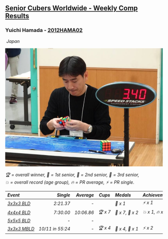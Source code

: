 <style>table {white-space: nowrap;}</style>
<link rel="stylesheet" type="text/css" href="/scw-comp/css/flags.css" />

## [Senior Cubers Worldwide - Weekly Comp Results](/scw-comp/results/)
### Yuichi Hamada - [2012HAMA02](https://www.worldcubeassociation.org/persons/2012HAMA02)

<i class="flag flag-JP" />&nbsp;Japan

![Yuichi Hamada](1560444984.jpg)

<span style="white-space: nowrap;">🏆 = overall winner</span>, <span style="white-space: nowrap;">🥇 = 1st senior</span>, <span style="white-space: nowrap;">🥈 = 2nd senior</span>, <span style="white-space: nowrap;">🥉 = 3rd senior</span>, <span style="white-space: nowrap;">💥 = overall record (age group)</span>, <span style="white-space: nowrap;">🔥 = PR average</span>, <span style="white-space: nowrap;">⚡ = PR single</span>.

| Event | Single | Average | Cups | Medals | Achievements|
| :-- | --: | --: | :--: | :-- | :-- |
| [3x3x3 BLD](333bf.md) | 2:21.37 | - |  | 🥉 x 1 | ⚡ x 1 |
| [4x4x4 BLD](444bf.md) | 7:30.00 | 10:06.86 | 🏆 x 7 | 🥇 x 7, 🥈 x 2 | 💥 x 1, 🔥 x 1, ⚡ x 3 |
| [5x5x5 BLD](555bf.md) | - | - |  |  |  |
| [3x3x3 MBLD](333mbf.md) | 10/11 in 55:24 | - | 🏆 x 4 | 🥇 x 4, 🥈 x 1 | ⚡ x 2 |

<!-- Global site tag (gtag.js) - Google Analytics -->
<script async src="https://www.googletagmanager.com/gtag/js?id=UA-86348435-3"></script>
<script>window.dataLayer = window.dataLayer || []; function gtag() {dataLayer.push(arguments);} gtag('js', new Date()); gtag('config', 'UA-86348435-3');</script>
